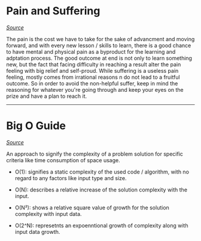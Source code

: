 # Pain and Suffering

*[Source](https://codefellows.github.io/code-401-python-7.16.2-guide/curriculum/class-01/notes/pain_suffering)*

The pain is the cost we have to take for the sake of advancment and moving forward, and with every new lesson / skills to learn, there is a good chance to have mental and physical pain as a byproduct for the learning and adptation process. The good outcome at end is not only to learn something new, but the fact that facing difficulty in reaching a result alter the pain feeling with big relief and self-proud. While suffering is a useless pain feeling, mostly comes from irrational reasons n do not lead to a fruitful outcome. So in order to avoid the non-helpful suffer, keep in mind the reasoning for whatever you're going through and keep your eyes on the prize and have a plan to reach it.

---

# Big O Guide

*[Source](https://rob-bell.net/2009/06/a-beginners-guide-to-big-o-notation/)*

An approach to signify the complexity of a problem solution for specific criteria like time consumption of space usage.

- O(1): signifies a static complexity of the used code / algorithm, with no regard to any factors like input type and size.

- O(N): describes a relative increase of the solution complexity with the input.

- O(N²): shows a relative square value of growth for the solution complexity with input data.

- O(2^N): represetnts an expoenntional growth of complexity along with input data growth.
